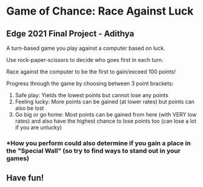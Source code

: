 
# Game of Chance: Race Against Luck

## Edge 2021 Final Project - Adithya

A turn-based game you play against a computer based on luck.

Use rock-paper-scissors to decide who goes first in each turn.

Race against the computer to be the first to gain/exceed 100 points!

Progress through the game by choosing between 3 point brackets:
1) Safe play: Yields the lowest points but cannot lose any points
2) Feeling lucky: More points can be gained (at lower rates) but points can also be lost
3) Go big or go home: Most points can be gained from here (with VERY low rates) and also have the highest chance to lose points too (can lose a lot if you are unlucky)

### *How you perform could also determine if you gain a place in the "Special Wall" (so try to find ways to stand out in your games)

## Have fun!
